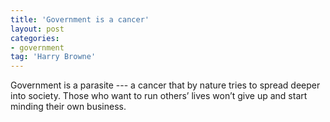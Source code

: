 ```yaml
---
title: 'Government is a cancer'
layout: post
categories:
- government
tag: 'Harry Browne'
---
```


Government is a parasite --- a cancer that by nature tries to spread deeper into society. Those who want to run others’ lives won’t give up and start minding their own business.
